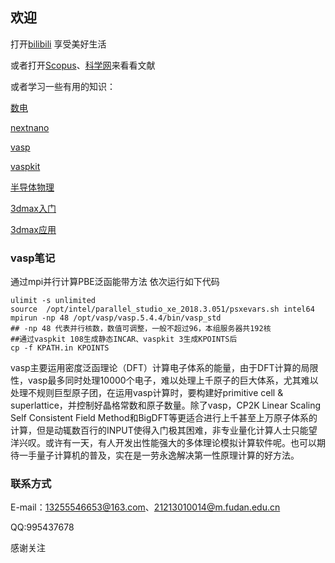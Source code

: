 ## 欢迎

打开[bilibili](https://www.bilibili.com/) 享受美好生活

或者打开[Scopus](https://www.scopus.com/search/form.uri?zone=TopNavBar&origin=resultslist&display=basic#basic)、[科学网](https://www.webofscience.com/wos/alldb/basic-search)来看看文献

或者学习一些有用的知识：

[数电](https://www.bilibili.com/video/BV18p411Z7ce?from=search&seid=15000188297364473279&spm_id_from=333.337.0.0)

[nextnano](https://www.nextnano.com/manual/getting_started.html)

[vasp](https://www.bigbrosci.com/)

[vaspkit](https://tamaswells.github.io/VASPKIT_manual/manual0.73/vaspkit-manual-0.73.html)

[半导体物理](http://mooc1.chaoxing.com/nodedetailcontroller/visitnodedetail?courseId=99784531&knowledgeId=99784645)

[3dmax入门](https://www.bilibili.com/video/BV19W411i7fG?p=1)

[3dmax应用](https://space.bilibili.com/26665449?spm_id_from=333.788.b_765f7570696e666f.1)

### vasp笔记
通过mpi并行计算PBE泛函能带方法
依次运行如下代码
```通过mpi并行计算PBE泛函能带
ulimit -s unlimited 
source  /opt/intel/parallel_studio_xe_2018.3.051/psxevars.sh intel64
mpirun -np 48 /opt/vasp/vasp.5.4.4/bin/vasp_std
## -np 48 代表并行核数，数值可调整，一般不超过96，本组服务器共192核
##通过vaspkit 108生成静态INCAR、vaspkit 3生成KPOINTS后
cp -f KPATH.in KPOINTS

```
vasp主要运用密度泛函理论（DFT）计算电子体系的能量，由于DFT计算的局限性，vasp最多同时处理10000个电子，难以处理上千原子的巨大体系，尤其难以处理不规则巨型原子团，在运用vasp计算时，要构建好primitive cell & superlattice，并控制好晶格常数和原子数量。除了vasp，CP2K Linear Scaling Self Consistent Field Method和BigDFT等更适合进行上千甚至上万原子体系的计算，但是动辄数百行的INPUT使得入门极其困难，非专业量化计算人士只能望洋兴叹。或许有一天，有人开发出性能强大的多体理论模拟计算软件呢。也可以期待一手量子计算机的普及，实在是一劳永逸解决第一性原理计算的好方法。


### 联系方式

E-mail：13255546653@163.com、21213010014@m.fudan.edu.cn

QQ:995437678

感谢关注

